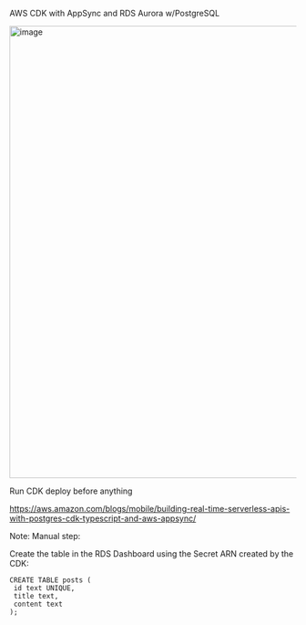 AWS CDK with AppSync and RDS Aurora w/PostgreSQL

<img width="793" alt="image" src="https://user-images.githubusercontent.com/6836149/189467208-ee98fe55-c528-423b-83da-f5945fd075f3.png">

Run CDK deploy before anything

https://aws.amazon.com/blogs/mobile/building-real-time-serverless-apis-with-postgres-cdk-typescript-and-aws-appsync/

Note: Manual step:

Create the table in the RDS Dashboard using the Secret ARN created by the CDK:

```
CREATE TABLE posts (
 id text UNIQUE,
 title text,
 content text
);
```
